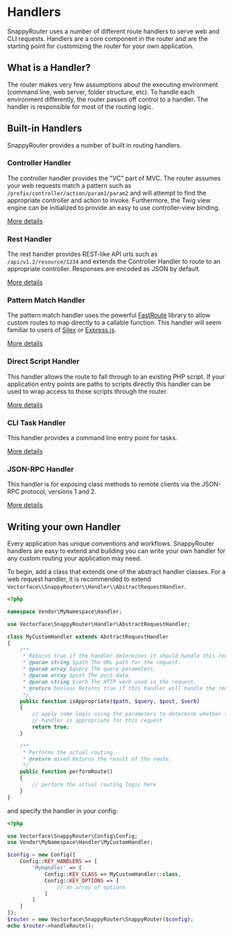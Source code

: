 # Handlers

SnappyRouter uses a number of different route handlers to serve web and CLI
requests. Handlers are a core component in the router and are the starting point
for customizing the router for your own application.

## What is a Handler?

The router makes very few assumptions about the executing environment (command
line, web server, folder structure, etc). To handle each environment
differently, the router passes off control to a handler. The handler is
responsible for most of the routing logic.

## Built-in Handlers

SnappyRouter provides a number of built in routing handlers.

### Controller Handler

The controller handler provides the "VC" part of MVC. The router assumes your
web requests match a pattern such as
`/prefix/controller/action/param1/param2` and will attempt to find the
appropriate controller and action to invoke. Furthermore, the Twig view engine
can be initialized to provide an easy to use controller-view binding.

[More details](controller_handler.md)

### Rest Handler

The rest handler provides REST-like API urls such as
`/api/v1.2/resource/1234` and extends the Controller Handler to route to an
appropriate controller. Responses are encoded as JSON by default.

[More details](rest_handler.md)

### Pattern Match Handler

The pattern match handler uses the powerful
[FastRoute](https://github.com/nikic/FastRoute) library to allow custom routes
to map directly to a callable function. This handler will seem familiar to users
of [Silex](http://silex.sensiolabs.org/) or [Express.js](http://expressjs.com/).

[More details](pattern_handler.md)

### Direct Script Handler

This handler allows the route to fall through to an existing PHP script. If your
application entry points are paths to scripts directly this handler can be used
to wrap access to those scripts through the router.

[More details](direct_handler.md)

### CLI Task Handler

This handler provides a command line entry point for tasks.

[More details](cli_handler.md)

### JSON-RPC Handler

This handler is for exposing class methods to remote clients via the JSON-RPC
protocol, versions 1 and 2.

[More details](jsonrpc_handler.md)


## Writing your own Handler

Every application has unique conventions and workflows. SnappyRouter handlers
are easy to extend and building you can write your own handler for any custom
routing your application may need.

To begin, add a class that extends one of the abstract handler classes. For a
web request handler, it is recommended to extend
`Vectorface\\SnappyRouter\\Handler\\AbstractRequestHandler`.

```php
<?php

namespace Vendor\MyNamespace\Handler;

use Vectorface\SnappyRouter\Handler\AbstractRequestHandler;

class MyCustomHandler extends AbstractRequestHandler
{
    /**
     * Returns true if the handler determines it should handle this request and false otherwise.
     * @param string $path The URL path for the request.
     * @param array $query The query parameters.
     * @param array $post The post data.
     * @param string $verb The HTTP verb used in the request.
     * @return boolean Returns true if this handler will handle the request and false otherwise.
     */
    public function isAppropriate($path, $query, $post, $verb)
    {
        // apply some logic using the parameters to determine whether the
        // handler is appropriate for this request
        return true;
    }

    /**
     * Performs the actual routing.
     * @return mixed Returns the result of the route.
     */
    public function performRoute()
    {
        // perform the actual routing logic here
    }
}
```

and specify the handler in your config:

```php
<?php

use Vectorface\SnappyRouter\Config\Config;
use Vendor\MyNamespace\Handler\MyCustomHandler;

$config = new Config([
    Config::KEY_HANDLERS => [
        'MyHandler' => [
            Config::KEY_CLASS => MyCustomHandler::class,
            Config::KEY_OPTIONS => [
                // an array of options
            ]
        ]
    ]
]);
$router = new Vectorface\SnappyRouter\SnappyRouter($config);
echo $router->handleRoute();
```
